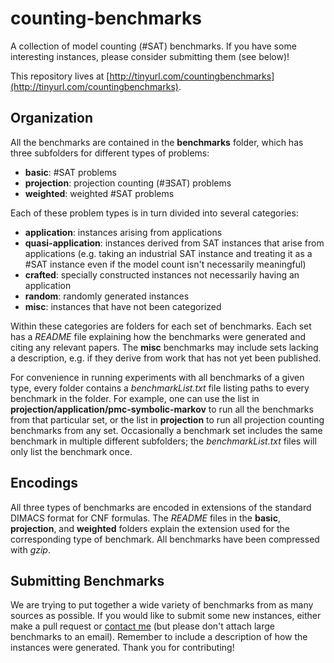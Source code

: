 # counting-benchmarks
A collection of model counting (#SAT) benchmarks.
If you have some interesting instances, please consider submitting them (see below)!

This repository lives at [http://tinyurl.com/countingbenchmarks](http://tinyurl.com/countingbenchmarks).

## Organization

All the benchmarks are contained in the __benchmarks__ folder, which has three subfolders for different types of problems:

* __basic__: #SAT problems
* __projection__: projection counting (#∃SAT) problems
* __weighted__: weighted #SAT problems

Each of these problem types is in turn divided into several categories:

* __application__: instances arising from applications
* __quasi-application__: instances derived from SAT instances that arise from applications (e.g. taking an industrial SAT instance and treating it as a #SAT instance even if the model count isn't necessarily meaningful)
* __crafted__: specially constructed instances not necessarily having an application
* __random__: randomly generated instances
* __misc__: instances that have not been categorized

Within these categories are folders for each set of benchmarks.
Each set has a _README_ file explaining how the benchmarks were generated and citing any relevant papers.
The __misc__ benchmarks may include sets lacking a description, e.g. if they derive from work that has not yet been published.

For convenience in running experiments with all benchmarks of a given type, every folder contains a _benchmarkList.txt_ file listing paths to every benchmark in the folder.
For example, one can use the list in __projection/application/pmc-symbolic-markov__ to run all the benchmarks from that particular set, or the list in __projection__ to run all projection counting benchmarks from any set.
Occasionally a benchmark set includes the same benchmark in multiple different subfolders; the _benchmarkList.txt_ files will only list the benchmark once.

## Encodings

All three types of benchmarks are encoded in extensions of the standard DIMACS format for CNF formulas.
The _README_ files in the __basic__, __projection__, and __weighted__ folders explain the extension used for the corresponding type of benchmark.
All benchmarks have been compressed with _gzip_.

## Submitting Benchmarks

We are trying to put together a wide variety of benchmarks from as many sources as possible.
If you would like to submit some new instances, either make a pull request or [contact me](https://math.berkeley.edu/~dfremont/contact.html) (but please don't attach large benchmarks to an email).
Remember to include a description of how the instances were generated.
Thank you for contributing!
